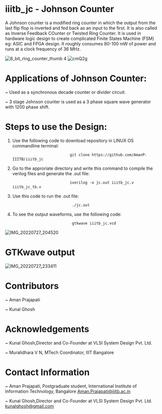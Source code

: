 # iiitb_jc - Johnson Counter
A Johnson counter is a modified ring counter in which the output from the last flip flop is inverted and fed back as an input to the first. It is also called as Inverse Feedback COunter or Twisted Ring Counter. It is used in hardware logic design to create complicated Finite States Machine (FSM) eg: ASIC and FPGA design. It roughly consumes 80-100 mW of power and runs at a clock frequency of 36 MHz.

![8_bit_ring_counter_thumb 4](https://user-images.githubusercontent.com/110079634/181281038-1708f9c6-5df8-4081-8218-e5faf6324e43.gif)
![cmQ2g](https://user-images.githubusercontent.com/110079634/181285376-8db49220-f999-414a-baef-bca3db1a0470.png)

# Applications of Johnson Counter:
  ~ Used as a synchronous decade counter or divider circuit.
  
  ~ 3 stage Johnson counter is used as a 3 phase square wave generator with 1200 phase shift.

# Steps to use the Design:

1. Use the following code to download repository in LINUX OS commandline terminal:   
 
                                 git clone https://github.com/AmanP-IIITB/iiitb_jc
 
2. Go to the approriate directory and write this command to compile the verilog files and generate the .out file:
 
                                 iverilog -o jc.out iiitb_jc.v iiitb_jc_tb.v
   
3. Use this code to run the .out file: 
 
                                  ./jc.out
   
 
4. To see the output waveforms, use the following code:
 
                                  gtkwave iiitb_jc.vcd
                                  
 ![IMG_20220727_204520](https://user-images.githubusercontent.com/110079634/181284611-aebcad3c-e342-41cd-b69b-4fe2989d42b1.jpg)
 
 # GTKwave output
 
 ![IMG_20220727_233411](https://user-images.githubusercontent.com/110079634/181341966-564b0f18-296e-4225-a9ba-aeecbfa03d4d.jpg)
 
# Contributors
  ~ Aman Prajapati
  
  ~ Kunal Ghosh
  
 
# Acknowledgements
  ~ Kunal Ghosh,Director and Co-Founder at VLSI System Design Pvt. Ltd.
  
  ~ Muralidhara V N, MTech Coordinator, IIIT Bangalore


# Contact Information
  ~ Aman Prajapati, Postgraduate student, International Institute of Information Technology, Bangalore
     Aman.Prajapati@iiitb.ac.in
     
  ~ Kunal Ghosh,Director and Co-Founder at VLSI System Design Pvt. Ltd.
     kunalghosh@gmail.com


